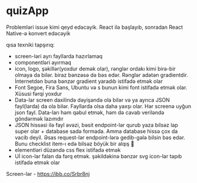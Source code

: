 # quizApp

Problemləri issue kimi qeyd edəcəyik.
React ilə başlayıb, sonradan React Native-ə konvert edəcəyik

qısa texniki tapşırıq:

- screen-ləri ayrı fayllarda hazırlamaq
- componentləri ayırmaq
- icon, logo, şəkillər(yoxdur demək olar), rənglər ordakı kimi birə-bir olmaya da bilər. biraz bənzəsə də bəs edər. Rənglər adətən gradientdir. İnternetdən buna bənzər gradient yaradıb istifadə etmək olar
- Font Segoe, Fira Sans, Ubuntu və s bunun kimi font istifadə etmək olar. Xüsusi fərqi yoxdur
- Data-lar screen daxilində dəyişəndə ola bilər və ya ayrıca JSON fayl(larda) da ola bilər. Fayllarda olsa daha yaxşı olar. Hər screenə uyğun json fayl. Data-ları həm qəbul etmək, həm də cavab veriləndə göndərmək lazımdır
- JSON hissəsi ilə fayl əvəzi, bəsit endpoint-lər qurub yaza bilsəz lap super olar + database sadə formada. Amma database hissə çox da vacib deyil. Əsas request-lər endpoint-lərə gedib-gələ bilsin bəs edər. Bunu checklist item-ı edə bilsəz böyük bir alqış 🙂
- elementləri düzəndə css flex istifadə etmək
- Uİ icon-lar falan da fərq etmək. şəkildəkinə bənzər svg icon-lar tapıb istifadə etmək olar

Screen-lər - https://ibb.co/Srbr8nj

